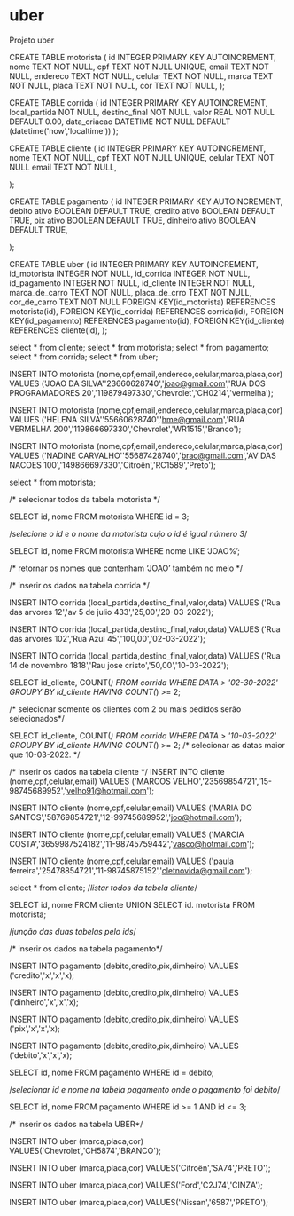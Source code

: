 # uber
Projeto uber


CREATE TABLE motorista (
    id INTEGER PRIMARY KEY AUTOINCREMENT,
    nome TEXT NOT NULL,
  	cpf TEXT NOT NULL UNIQUE,
	email TEXT NOT NULL,
	endereco TEXT NOT NULL,
	celular TEXT NOT NULL,
  	marca TEXT NOT NULL,
 	placa TEXT NOT NULL,
  	cor TEXT NOT NULL,
);


CREATE TABLE corrida (
    id INTEGER PRIMARY KEY AUTOINCREMENT,
  	local_partida NOT NULL,
  	destino_final NOT NULL,
  	valor REAL NOT NULL DEFAULT 0.00,
    data_criacao DATETIME NOT NULL DEFAULT (datetime('now','localtime'))
);

CREATE TABLE cliente (
    id INTEGER PRIMARY KEY AUTOINCREMENT,
	nome TEXT NOT NULL,
	cpf TEXT NOT NULL UNIQUE,
	celular TEXT NOT NULL
	email TEXT NOT NULL,

);

CREATE TABLE pagamento (
    id INTEGER PRIMARY KEY AUTOINCREMENT,
	debito ativo BOOLEAN DEFAULT TRUE,
	credito ativo BOOLEAN DEFAULT TRUE,
	pix ativo BOOLEAN DEFAULT TRUE,
	dinheiro ativo BOOLEAN DEFAULT TRUE,

);


CREATE TABLE uber (
    id INTEGER PRIMARY KEY AUTOINCREMENT,
    id_motorista INTEGER NOT NULL,
    id_corrida INTEGER NOT NULL,
    id_pagamento INTEGER NOT NULL,
    id_cliente INTEGER NOT NULL,
    marca_de_carro TEXT NOT NULL,
    placa_de_crro TEXT NOT NULL,
    cor_de_carro TEXT NOT NULL
  	FOREIGN KEY(id_motorista) REFERENCES motorista(id),
  	FOREIGN KEY(id_corrida) REFERENCES corrida(id),
  	FOREIGN KEY(id_pagamento) REFERENCES pagamento(id),
  	FOREIGN KEY(id_cliente) REFERENCES cliente(id),
);



select * from cliente;
select * from motorista;
select * from pagamento;
select * from corrida;
select * from uber;


INSERT INTO motorista (nome,cpf,email,endereco,celular,marca,placa,cor) VALUES ('JOAO DA SILVA''23660628740','joao@gmail.com','RUA DOS PROGRAMADORES 20','119879497330','Chevrolet','CH0214','vermelha');

INSERT INTO motorista (nome,cpf,email,endereco,celular,marca,placa,cor) VALUES ('HELENA SILVA''55660628740','hme@gmail.com','RUA VERMELHA 200','119866697330','Chevrolet','WR1515','Branco');

INSERT INTO motorista (nome,cpf,email,endereco,celular,marca,placa,cor) VALUES ('NADINE CARVALHO''55687428740','brac@gmail.com','AV DAS NACOES 100','149866697330','Citroën','RC1589','Preto');

select * from motorista;

/* selecionar todos da tabela motorista */
 
 SELECT id, nome FROM motorista WHERE id = 3;

/*selecione o id e o nome da motorista cujo o id é igual número 3*/

SELECT id, nome FROM motorista WHERE nome LIKE ‘JOAO%’;

/* retornar os nomes que contenham ‘JOAO’ também no meio */



/* inserir os dados na tabela corrida */

INSERT INTO corrida (local_partida,destino_final,valor,data) VALUES
('Rua das arvores 12','av 5 de julio 433','25,00','20-03-2022');

INSERT INTO corrida (local_partida,destino_final,valor,data) VALUES
('Rua das arvores 102','Rua Azul 45','100,00','02-03-2022');

INSERT INTO corrida (local_partida,destino_final,valor,data) VALUES
('Rua 14 de novembro 1818','Rau jose cristo','50,00','10-03-2022');


SELECT id_cliente, COUNT(*)
FROM corrida
WHERE DATA > '02-30-2022'
GROUPY BY id_cliente
HAVING COUNT(*) >= 2;


/* selecionar somente os clientes com 2 ou mais pedidos serão selecionados*/


SELECT id_cliente, COUNT(*)
FROM corrida
WHERE DATA > '10-03-2022'
GROUPY BY id_cliente
HAVING COUNT(*) >= 2;
 /* selecionar as datas maior que 10-03-2022. */
 
 
 
 
 /* inserir os dados na tabela cliente */
 INSERT INTO cliente (nome,cpf,celular,email) VALUES
('MARCOS VELHO','23569854721','15-98745689952','velho91@hotmail.com');

INSERT INTO cliente (nome,cpf,celular,email) VALUES
('MARIA DO SANTOS','58769854721','12-99745689952','joo@hotmail.com');

INSERT INTO cliente (nome,cpf,celular,email) VALUES
('MARCIA COSTA','3659987524182','11-98745759442','vasco@hotmail.com');

INSERT INTO cliente (nome,cpf,celular,email) VALUES
('paula ferreira','25478854721','11-98745875152','cletnovida@gmail.com');

select * from cliente;
/*listar todos da tabela cliente*/

SELECT id, nome FROM cliente
UNION
SELECT id. motorista FROM motorista;

/*junção das duas tabelas pelo ids*/


/* inserir os dados na tabela pagamento*/

INSERT INTO pagamento (debito,credito,pix,dimheiro) VALUES
('credito','x','x','x);

INSERT INTO pagamento (debito,credito,pix,dimheiro) VALUES
('dinheiro','x','x','x);

INSERT INTO pagamento (debito,credito,pix,dimheiro) VALUES
('pix','x','x','x);
 
 INSERT INTO pagamento (debito,credito,pix,dimheiro) VALUES
('debito','x','x','x);


SELECT id, nome FROM pagamento
WHERE id = debito;

/*selecionar id e nome na tabela pagamento onde o pagamento foi debito*/

SELECT id, nome FROM pagamento
WHERE id >= 1 AND id <= 3;



/* inserir os dados na tabela UBER*/

INSERT INTO uber (marca,placa,cor) VALUES('Chevrolet','CH5874','BRANCO');

INSERT INTO uber (marca,placa,cor) VALUES('Citroën','SA74','PRETO');

INSERT INTO uber (marca,placa,cor) VALUES('Ford','C2J74','CINZA');

INSERT INTO uber (marca,placa,cor) VALUES('Nissan','6587','PRETO');








